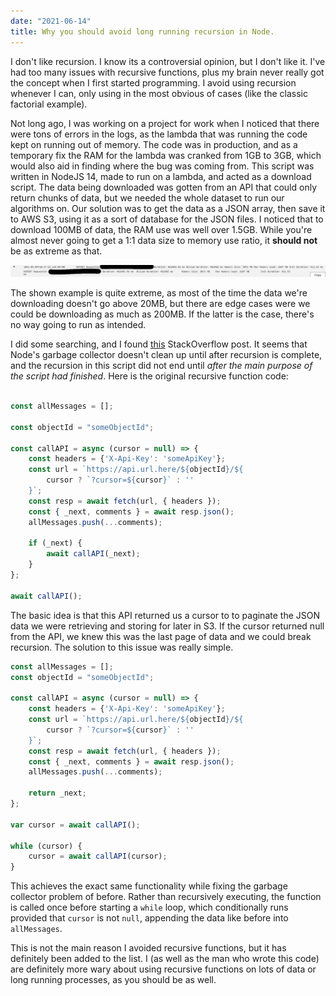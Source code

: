 ```yaml
---
date: "2021-06-14"
title: Why you should avoid long running recursion in Node.
---
```


I don't like recursion. I know its a controversial opinion, but I don't like it. I've had too many issues with recursive functions, plus my brain never really got the concept when I first started programming. I avoid using recursion whenever I can, only using in the most obvious of cases (like the classic factorial example).

Not long ago, I was working on a project for work when I noticed that there were tons of errors in the logs, as the lambda that was running the code kept on running out of memory. The code was in production, and as a temporary fix the RAM for the lambda was cranked from 1GB to 3GB, which would also aid in finding where the bug was coming from. This script was written in NodeJS 14, made to run on a lambda, and acted as a download script. The data being downloaded was gotten from an API that could only return chunks of data, but we needed the whole dataset to run our algorithms on. Our solution was to get the data as a JSON array, then save it to AWS S3, using it as a sort of database for the JSON files. I noticed that to download 100MB of data, the RAM use was well over 1.5GB. While you're almost never going to get a 1:1 data size to memory use ratio, it **should not** be as extreme as that. 

![High Memory Use](./lambdaMemoryUseNode.jpg)

The shown example is quite extreme, as most of the time the data we're downloading doesn't go above 20MB, but there are edge cases were we could be downloading as much as 200MB. If the latter is the case, there's no way going to run as intended.

I did some searching, and I found [this](https://stackoverflow.com/a/16928870/5178731) StackOverflow post. It seems that Node's garbage collector doesn't clean up until after recursion is complete, and the recursion in this script did not end until *after the main purpose of the script had finished*. Here is the original recursive function code:

```javascript

const allMessages = [];

const objectId = "someObjectId";

const callAPI = async (cursor = null) => {
    const headers = {'X-Api-Key': 'someApiKey'};
    const url = `https://api.url.here/${objectId}/${
        cursor ? `?cursor=${cursor}` : ''
    }`;
    const resp = await fetch(url, { headers });
    const { _next, comments } = await resp.json();
    allMessages.push(...comments);

    if (_next) {
        await callAPI(_next);
    }
};

await callAPI();

```

The basic idea is that this API returned us a cursor to to paginate the JSON data we were retrieving and storing for later in S3. If the cursor returned null from the API, we knew this was the last page of data and we could break recursion. The solution to this issue was really simple.

```javascript
const allMessages = [];
const objectId = "someObjectId";

const callAPI = async (cursor = null) => {
    const headers = {'X-Api-Key': 'someApiKey'};
    const url = `https://api.url.here/${objectId}/${
        cursor ? `?cursor=${cursor}` : ''
    }`;
    const resp = await fetch(url, { headers });
    const { _next, comments } = await resp.json();
    allMessages.push(...comments);

    return _next;
};

var cursor = await callAPI();

while (cursor) {
    cursor = await callAPI(cursor);
}
```

This achieves the exact same functionality while fixing the garbage collector problem of before. Rather than recursively executing, the function is called once before starting a `while` loop, which conditionally runs provided that `cursor` is not `null`, appending the data like before into `allMessages`.

This is not the main reason I avoided recursive functions, but it has definitely been added to the list. I (as well as the man who wrote this code) are definitely more wary about using recursive functions on lots of data or long running processes, as you should be as well.